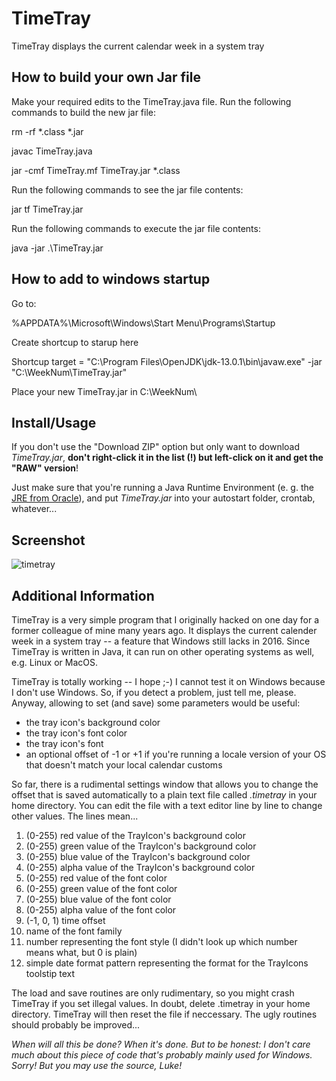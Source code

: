 # TimeTray
TimeTray displays the current calendar week in a system tray

## How to build your own Jar file
Make your required edits to the TimeTray.java file.
Run the following commands to build the new jar file:

rm -rf *.class *.jar

javac TimeTray.java

jar -cmf TimeTray.mf TimeTray.jar *.class

Run the following commands to see the jar file contents:

jar tf TimeTray.jar

Run the following commands to execute the jar file contents:

java -jar .\TimeTray.jar

## How to add to windows startup
Go to:

%APPDATA%\Microsoft\Windows\Start Menu\Programs\Startup

Create shortcup to starup here

Shortcup target = "C:\Program Files\OpenJDK\jdk-13.0.1\bin\javaw.exe" -jar "C:\WeekNum\TimeTray.jar"

Place your new TimeTray.jar in C:\WeekNum\
## Install/Usage
If you don't use the "Download ZIP" option but only want to download _TimeTray.jar_, **don't right-click it in the list (!) but left-click on it and get the "RAW" version**!

Just make sure that you're running a Java Runtime Environment (e. g. the [JRE from Oracle](http://www.java.com/en/download/ "Oracle")), and put _TimeTray.jar_ into your autostart folder, crontab, whatever...

## Screenshot
![timetray](https://github.com/otacke/timetray/blob/master/timetray.png "timetray")

## Additional Information
TimeTray is a very simple program that I originally hacked on one day for a former colleague of mine many years ago. It displays the current calender week in a system tray -- a feature that Windows still lacks in 2016. Since TimeTray is written in Java, it can run on other operating systems as well, e.g. Linux or MacOS.

TimeTray is totally working -- I hope ;-) I cannot test it on Windows because I don't use Windows. So, if you detect a problem, just tell me, please. Anyway, allowing to set (and save) some parameters would be useful:

* the tray icon's background color
* the tray icon's font color
* the tray icon's font
* an optional offset of -1 or +1 if you're running a locale version of your OS that doesn't match your local calendar customs

So far, there is a rudimental settings window that allows you to change the offset that is saved automatically to a plain text file called _.timetray_ in your home directory. You can edit the file with a text editor line by line to change other values. The lines mean...

1. (0-255) red value of the TrayIcon's background color
2. (0-255) green value of the TrayIcon's background color
3. (0-255) blue value of the TrayIcon's background color
4. (0-255) alpha value of the TrayIcon's background color
5. (0-255) red value of the font color
6. (0-255) green value of the font color
7. (0-255) blue value of the font color
8. (0-255) alpha value of the font color
9. (-1, 0, 1) time offset
10. name of the font family
11. number representing the font style (I didn't look up which number means what, but 0 is plain)
12. simple date format pattern representing the format for the TrayIcons toolstip text

The load and save routines are only rudimentary, so you might crash TimeTray if you set illegal values. In doubt, delete .timetray in your home directory. TimeTray will then reset the file if neccessary. The ugly routines should probably be improved...

_When will all this be done? When it's done. But to be honest: I don't care much about this piece of code that's probably mainly used for Windows. Sorry! But you may use the source, Luke!_

